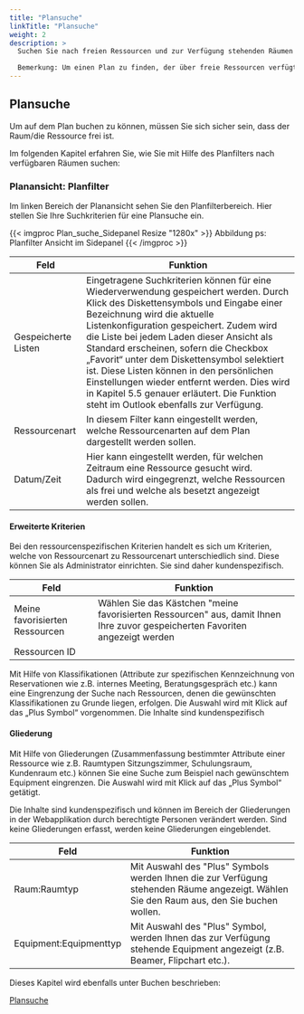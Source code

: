 ```yaml
---
title: "Plansuche"
linkTitle: "Plansuche"
weight: 2
description: >
  Suchen Sie nach freien Ressourcen und zur Verfügung stehenden Räumen im Plan. 

  Bemerkung: Um einen Plan zu finden, der über freie Ressourcen verfügt, müssen Sie einen Standort ausgewählt haben. 
---
```


## Plansuche 
Um auf dem Plan buchen zu können, müssen Sie sich sicher sein, dass der Raum/die Ressource frei ist. 

Im folgenden Kapitel erfahren Sie, wie Sie mit Hilfe des Planfilters nach verfügbaren Räumen suchen: 

### Planansicht: Planfilter
Im linken Bereich der Planansicht sehen Sie den Planfilterbereich. 
Hier stellen Sie Ihre Suchkriterien für eine Plansuche ein. 

{{< imgproc Plan_suche_Sidepanel Resize "1280x" >}}
Abbildung ps: Planfilter Ansicht im Sidepanel
{{< /imgproc >}}


| Feld          | Funktion      | 
| ------------- |-------------  |
| Gespeicherte Listen | Eingetragene Suchkriterien können für eine Wiederverwendung gespeichert werden. Durch Klick des Diskettensymbols und Eingabe einer Bezeichnung wird die aktuelle Listenkonfiguration gespeichert. Zudem wird die Liste bei jedem Laden dieser Ansicht als Standard erscheinen, sofern die Checkbox „Favorit“ unter dem Diskettensymbol selektiert ist. Diese Listen können in den persönlichen Einstellungen wieder entfernt werden. Dies wird in Kapitel 5.5 genauer erläutert. Die Funktion steht im Outlook ebenfalls zur Verfügung.| 
| Ressourcenart| In diesem Filter kann eingestellt werden, welche Ressourcenarten auf dem Plan dargestellt werden sollen. | 
| Datum/Zeit | Hier kann eingestellt werden, für welchen Zeitraum eine Ressource gesucht wird. Dadurch wird eingegrenzt, welche Ressourcen als frei und welche als besetzt angezeigt werden sollen. | 

#### Erweiterte Kriterien
Bei den ressourcenspezifischen Kriterien handelt es sich um Kriterien, welche von Ressourcenart zu Ressourcenart unterschiedlich sind. Diese können Sie als Administrator einrichten. Sie sind daher kundenspezifisch.

| Feld          | Funktion      | 
| ------------- |-------------  |
| Meine favorisierten Ressourcen| Wählen Sie das Kästchen "meine favorisierten Ressourcen" aus, damit Ihnen Ihre zuvor gespeicherten Favoriten angezeigt werden | 
| Ressourcen ID |   | 

Mit Hilfe von Klassifikationen (Attribute zur spezifischen Kennzeichnung von Reservationen wie z.B. internes Meeting, Beratungsgespräch etc.) kann eine Eingrenzung der Suche nach Ressourcen, denen die gewünschten Klassifikationen zu Grunde liegen, erfolgen. Die Auswahl wird mit Klick auf das „Plus Symbol“ vorgenommen. Die Inhalte sind kundenspezifisch 

#### Gliederung

Mit Hilfe von Gliederungen (Zusammenfassung bestimmter Attribute einer Ressource wie z.B. Raumtypen Sitzungszimmer, Schulungsraum, Kundenraum etc.) können Sie eine Suche zum Beispiel nach gewünschtem Equipment eingrenzen. Die Auswahl wird mit Klick auf das „Plus Symbol“ getätigt. 

Die Inhalte sind kundenspezifisch und können im Bereich der Gliederungen in der Webapplikation durch berechtigte Personen verändert werden. Sind keine Gliederungen erfasst, werden keine Gliederungen eingeblendet.

| Feld          | Funktion      | 
| ------------- |-------------  |
| Raum:Raumtyp | Mit Auswahl des "Plus" Symbols werden Ihnen die zur Verfügung stehenden Räume angezeigt. Wählen Sie den Raum aus, den Sie buchen wollen.| 
| Equipment:Equipmenttyp | Mit Auswahl des "Plus" Symbol, werden Ihnen das zur Verfügung stehende Equipment angezeigt (z.B. Beamer, Flipchart etc.).| 



Dieses Kapitel wird ebenfalls unter Buchen beschrieben: 

[Plansuche](/buchen/buchung-erstellen/schnellbuchung/)
